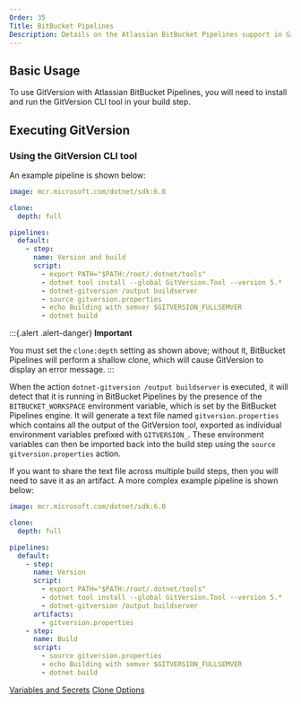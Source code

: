 ```yaml
---
Order: 35
Title: BitBucket Pipelines
Description: Details on the Atlassian BitBucket Pipelines support in GitVersion
---
```


## Basic Usage

To use GitVersion with Atlassian BitBucket Pipelines, you will need to install and run the GitVersion CLI tool
in your build step.

## Executing GitVersion

### Using the GitVersion CLI tool

An example pipeline is shown below:

```yml
image: mcr.microsoft.com/dotnet/sdk:6.0

clone:
  depth: full

pipelines:
  default:
    - step:
      name: Version and build
      script:
        - export PATH="$PATH:/root/.dotnet/tools"
        - dotnet tool install --global GitVersion.Tool --version 5.*
        - dotnet-gitversion /output buildserver
        - source gitversion.properties
        - echo Building with semver $GITVERSION_FULLSEMVER
        - dotnet build
```

:::{.alert .alert-danger}
**Important**

You must set the `clone:depth` setting as shown above; without it, BitBucket Pipelines will perform a shallow clone, which will
cause GitVersion to display an error message.
:::

When the action `dotnet-gitversion /output buildserver` is executed, it will detect that it is running in BitBucket Pipelines by the presence of
the `BITBUCKET_WORKSPACE` environment variable, which is set by the BitBucket Pipelines engine. It will generate a text file named `gitversion.properties`
which contains all the output of the GitVersion tool, exported as individual environment variables prefixed with `GITVERSION_`.
These environment variables can then be imported back into the build step using the `source gitversion.properties` action.

If you want to share the text file across multiple build steps, then you will need to save it as an artifact. A more complex example pipeline
is shown below:

```yml
image: mcr.microsoft.com/dotnet/sdk:6.0

clone:
  depth: full

pipelines:
  default:
    - step:
      name: Version
      script:
        - export PATH="$PATH:/root/.dotnet/tools"
        - dotnet tool install --global GitVersion.Tool --version 5.*
        - dotnet-gitversion /output buildserver
      artifacts:
        - gitversion.properties
    - step:
      name: Build
      script:
        - source gitversion.properties
        - echo Building with semver $GITVERSION_FULLSEMVER
        - dotnet build
```

[Variables and Secrets](https://support.atlassian.com/bitbucket-cloud/docs/variables-and-secrets/)
[Clone Options](https://bitbucket.org/blog/support-for-more-clone-options-at-the-step-level)
